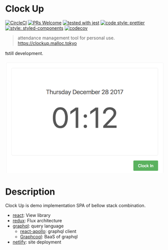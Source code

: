 # Clock Up

[![CircleCI](https://circleci.com/gh/ryota-murakami/clock-up.svg?style=svg)](https://circleci.com/gh/ryota-murakami/clock-up)
[![PRs Welcome](https://img.shields.io/badge/PRs-welcome-brightgreen.svg?style=flat-square)](http://makeapullrequest.com)
[![tested with jest](https://img.shields.io/badge/tested_with-jest-99424f.svg)](https://github.com/facebook/jest)
[![code style: prettier](https://img.shields.io/badge/code_style-prettier-ff69b4.svg)](https://github.com/prettier/prettier)
[![style: styled-components](https://img.shields.io/badge/style-%F0%9F%92%85%20styled--components-orange.svg?colorB=daa357&colorA=db748e)](https://github.com/styled-components/styled-components)
[![codecov](https://codecov.io/gh/ryota-murakami/clock-up/branch/master/graph/badge.svg)](https://codecov.io/gh/ryota-murakami/clock-up)

> attendance management tool for personal use. https://clockup.malloc.tokyo

:exclamation:still development.  

![example](demo.png)

# Description

Clock Up is demo implementation SPA of bellow stack combination.

- [react](https://github.com/facebook/react): View library
- [redux](https://github.com/reactjs/redux): Flux architecture
- [graphql](http://graphql.org/): query language
  - [react-apollo](https://github.com/apollographql/react-apollo): graphql client
  - [Graphcool](https://www.graph.cool/): BaaS of graphql
- [netlify](https://www.netlify.com/): site deployment
